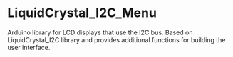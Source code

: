 # LiquidCrystal_I2C_Menu
Arduino library for LCD displays that use the I2C bus. Based on LiquidCrystal_I2C library and provides additional functions for building the user interface.
